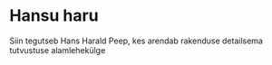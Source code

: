 # Hansu haru

Siin tegutseb Hans Harald Peep, kes arendab rakenduse detailsema tutvustuse alamlehekülge

